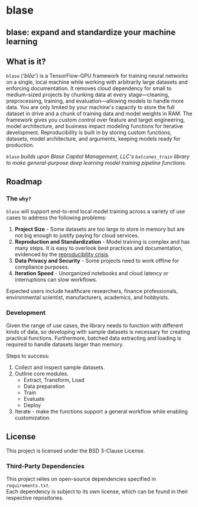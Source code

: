 # blase
## blase: expand and standardize your machine learning

## What is it?
`blase` (*'blāz'*) is a TensorFlow-GPU framework for training neural networks on a single, local machine while working with arbitrarily large datasets and enforcing documentation. It removes cloud dependency for small to medium-sized projects by chunking data at every stage—cleaning, preprocessing, training, and evaluation—allowing models to handle more data. You are only limited by your machine's capacity to store the full dataset in drive and a chunk of training data and model weights in RAM. The framework gives you custom control over feature and target engineering, model architecture, and business impact modeling functions for iterative development. Reproducibility is built in by storing custom functions, datasets, model architecture, and arguments, keeping models ready for production.

*`blase` builds upon Blase Capital Management, LLC's `balcones_train` library to make general-purpose deep learning model training pipeline functions.*

## Roadmap
### The `why?`
`blase` will support end-to-end local model training across a variety of use cases to address the following problems:

1. **Project Size** - Some datasets are too large to store in memory but are not big enough to justify paying for cloud services.
2. **Reproduction and Standardization** - Model training is complex and has many steps. It is easy to overlook best practices and documentation, evidenced by the [reproducibility crisis](https://reproducible.cs.princeton.edu/). 
3. **Data Privacy and Security** - Some projects need to work offline for compliance purposes.
4. **Iteration Speed** - Unorganized notebooks and cloud latency or interruptions can slow workflows.

Expected users include healthcare researchers, finance professionals, environmental scientist, manufacturers, academics, and hobbyists. 

### Development
Given the range of use cases, the library needs to function with different kinds of data, so developing with sample datasets is necessary for creating practical functions. Furthermore, batched data extracting and loading is required to handle datasets larger than memory.

Steps to success:

1. Collect and inspect sample datasets.
2. Outline core modules.
    - Extract, Transform, Load
    - Data preparation
    - Train
    - Evaluate
    - Deploy
3. Iterate - make the functions support a general workflow while enabling customization.

## License
This project is licensed under the BSD 3-Clause License.

### Third-Party Dependencies
This project relies on open-source dependencies specified in `requirements.txt`.  
Each dependency is subject to its own license, which can be found in their respective repositories.
